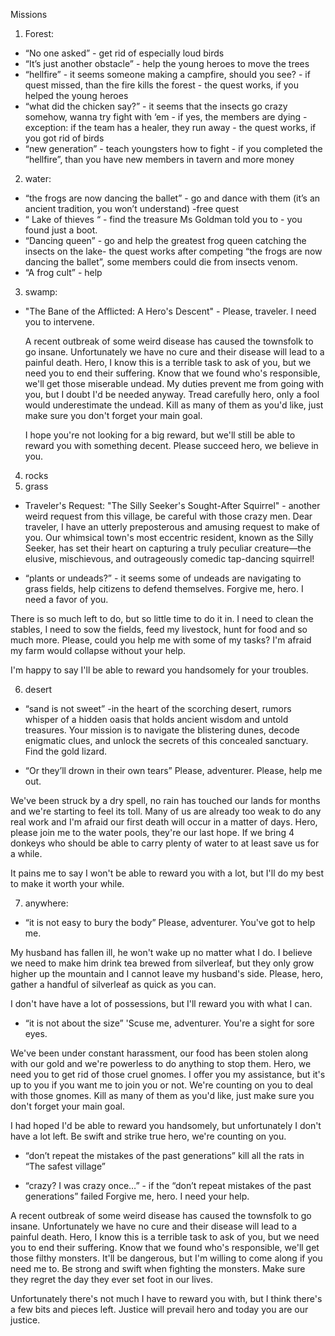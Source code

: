 Missions 

1. Forest:
* “No one asked” - get rid of especially loud birds 
* “It’s just another obstacle” - help the young heroes to move the trees
* “hellfire” - it seems someone making a campfire, should you see? - if quest missed, than the fire kills the forest - the quest works, if you helped the young heroes
*  “what did the chicken say?” - it seems that the insects go crazy somehow, wanna try fight with ‘em - if yes, the members are dying - exception: if the team has a healer, they run away  - the quest works, if you got rid of birds
* “new generation” - teach youngsters how to fight - if you completed the “hellfire”, than you have new members in  tavern and more money


2. water:
* “the frogs are now dancing the ballet” - go and dance with them (it’s an ancient tradition, you won’t understand) -free quest
*  “ Lake of thieves “ - find the treasure Ms Goldman told you to - you found just a boot.
* “Dancing queen” - go and help the greatest frog queen catching the insects on the lake- the quest works after competing “the frogs are now dancing the ballet”, some members could die from insects venom.
*  “A frog cult” - help  



3. swamp:
* "The Bane of the Afflicted: A Hero's Descent" - Please, traveler. I need you to intervene.

	A recent outbreak of some weird disease has caused the townsfolk to go insane. Unfortunately we have no cure and their disease will lead to 	a painful death. Hero, I know this is a terrible task to ask of you, but we need you to end their suffering. Know that we found who's 			responsible, we'll get those miserable undead. My duties prevent me from going with you, but I doubt I'd be needed anyway.
	Tread carefully hero, only a fool would underestimate the undead. Kill as many of them as you'd like, just make sure you don't forget your 		main goal.

	I hope you're not looking for a big reward, but we'll still be able to reward you with something decent. Please succeed hero, we believe in you.

4. rocks
5. grass
* Traveler's Request: "The Silly Seeker's Sought-After Squirrel" - another weird request from this village, be careful with those crazy men.
Dear traveler, I have an utterly preposterous and amusing request to make of you. Our whimsical town's most eccentric resident, known as the Silly Seeker, has set their heart on capturing a truly peculiar creature—the elusive, mischievous, and outrageously comedic tap-dancing squirrel!

* “plants or undeads?” - it seems some of undeads are navigating to grass fields, help citizens to defend themselves.
Forgive me, hero. I need a favor of you.

There is so much left to do, but so little time to do it in. I need to clean the stables, I need to sow the fields, feed my livestock, hunt for food and so much more. Please, could you help me with some of my tasks? I'm afraid my farm would collapse without your help.

I'm happy to say I'll be able to reward you handsomely for your troubles.

6. desert
* “sand is not sweet” -in the heart of the scorching desert, rumors whisper of a hidden oasis that holds ancient wisdom and untold treasures. Your mission is to navigate the blistering dunes, decode enigmatic clues, and unlock the secrets of this concealed sanctuary. Find the gold lizard.

* “Or they’ll drown in their own tears”
Please, adventurer. Please, help me out.

We've been struck by a dry spell, no rain has touched our lands for months and we're starting to feel its toll. Many of us are already too weak to do any real work and I'm afraid our first death will occur in a matter of days. Hero, please join me to the water pools, they're our last hope. If we bring 4 donkeys who should be able to carry plenty of water to at least save us for a while.

It pains me to say I won't be able to reward you with a lot, but I'll do my best to make it worth your while.

7. anywhere:
* “it is not easy to bury the body”
Please, adventurer. You've got to help me.

My husband has fallen ill, he won't wake up no matter what I do. I believe we need to make him drink tea brewed from silverleaf, but they only grow higher up the mountain and I cannot leave my husband's side. Please, hero, gather a handful of silverleaf as quick as you can.

I don't have have a lot of possessions, but I'll reward you with what I can.

* “it is not about the size”
'Scuse me, adventurer. You're a sight for sore eyes.

We've been under constant harassment, our food has been stolen along with our gold and we're powerless to do anything to stop them. Hero, we need you to get rid of those cruel gnomes. I offer you my assistance, but it's up to you if you want me to join you or not.
We're counting on you to deal with those gnomes. Kill as many of them as you'd like, just make sure you don't forget your main goal.

I had hoped I'd be able to reward you handsomely, but unfortunately I don't have a lot left. Be swift and strike true hero, we're counting on you.

* “don’t repeat the mistakes of the past generations”
kill all the rats in “The safest village”

* “crazy? I was crazy once…” - if the “don’t repeat mistakes of the past generations” failed 
Forgive me, hero. I need your help.

A recent outbreak of some weird disease has caused the townsfolk to go insane. Unfortunately we have no cure and their disease will lead to a painful death. Hero, I know this is a terrible task to ask of you, but we need you to end their suffering. Know that we found who's responsible, we'll get those filthy monsters. It'll be dangerous, but I'm willing to come along if you need me to.
Be strong and swift when fighting the monsters. Make sure they regret the day they ever set foot in our lives.

Unfortunately there's not much I have to reward you with, but I think there's a few bits and pieces left. Justice will prevail hero and today you are our justice.


